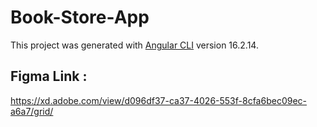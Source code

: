 # Book-Store-App

This project was generated with [Angular CLI](https://github.com/angular/angular-cli) version 16.2.14.

## Figma Link :

https://xd.adobe.com/view/d096df37-ca37-4026-553f-8cfa6bec09ec-a6a7/grid/

